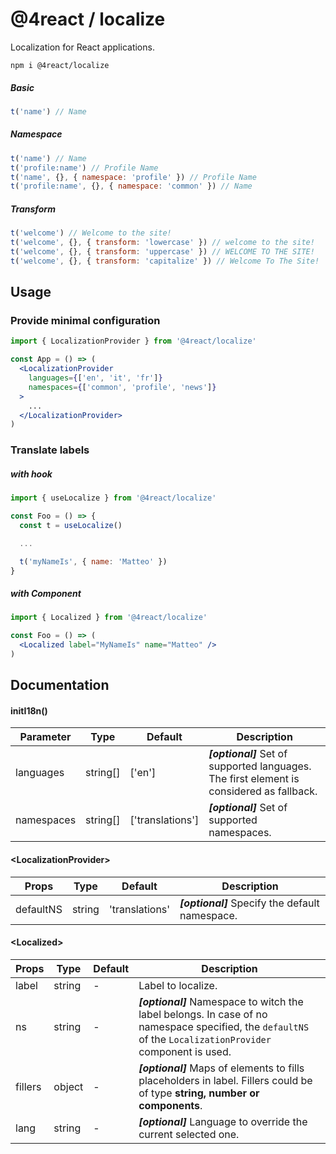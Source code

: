 # @4react / localize

Localization for React applications.

```
npm i @4react/localize
```

##### Basic

```js
t('name') // Name
```

##### Namespace

```js
t('name') // Name
t('profile:name') // Profile Name
t('name', {}, { namespace: 'profile' }) // Profile Name
t('profile:name', {}, { namespace: 'common' }) // Name
```

##### Transform

```jsx
t('welcome') // Welcome to the site!																// nome
t('welcome', {}, { transform: 'lowercase' }) // welcome to the site!	
t('welcome', {}, { transform: 'uppercase' }) // WELCOME TO THE SITE!	
t('welcome', {}, { transform: 'capitalize' }) // Welcome To The Site!	
```


## Usage

### Provide minimal configuration

```jsx
import { LocalizationProvider } from '@4react/localize'

const App = () => (
  <LocalizationProvider
    languages={['en', 'it', 'fr']}
    namespaces={['common', 'profile', 'news']}
  >
    ...
  </LocalizationProvider>
)
```

### Translate labels

##### with hook

```jsx
import { useLocalize } from '@4react/localize'

const Foo = () => {
  const t = useLocalize()

  ...

  t('myNameIs', { name: 'Matteo' })
}
```

##### with Component

```jsx
import { Localized } from '@4react/localize'

const Foo = () => (
  <Localized label="MyNameIs" name="Matteo" />
)
```

## Documentation

#### initI18n()

| Parameter | Type | Default | Description |
| --- | --- | --- | --- |
| languages | string[] | ['en'] | ***[optional]*** Set of supported languages. The first element is considered as fallback. |
| namespaces | string[] | ['translations'] | ***[optional]*** Set of supported namespaces. |

#### <LocalizationProvider\>

| Props | Type | Default | Description |
| --- | --- | --- | --- |
| defaultNS | string | 'translations' | ***[optional]*** Specify the default namespace. |

#### <Localized\>

| Props | Type | Default | Description |
| --- | --- | --- | --- |
| label | string | - | Label to localize. |
| ns | string | - | ***[optional]*** Namespace to witch the label belongs. In case of no namespace specified, the `defaultNS` of the `LocalizationProvider` component is used. |
| fillers | object | - | ***[optional]*** Maps of elements to fills placeholders in label. Fillers could be of type **string, number or components**. |
| lang | string | - | ***[optional]*** Language to override the current selected one. |
